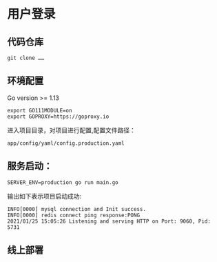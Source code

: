 # 用户登录

## 代码仓库

```gitignore
git clone ……
```

## 环境配置

Go version >= 1.13

```
export GO111MODULE=on
export GOPROXY=https://goproxy.io
```

进入项目目录，对项目进行配置,配置文件路径：

    app/config/yaml/config.production.yaml

## 服务启动：
```
SERVER_ENV=production go run main.go
```

输出如下表示项目启动成功:
```
INFO[0000] mysql connection and Init success.
INFO[0000] redis connect ping response:PONG
2021/01/25 15:05:26 Listening and serving HTTP on Port: 9060, Pid: 5731
```

## 线上部署
